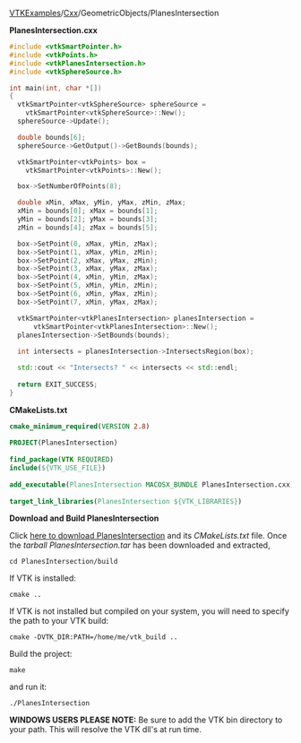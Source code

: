 [VTKExamples](Home)/[Cxx](Cxx)/GeometricObjects/PlanesIntersection

**PlanesIntersection.cxx**
```c++
#include <vtkSmartPointer.h>
#include <vtkPoints.h>
#include <vtkPlanesIntersection.h>
#include <vtkSphereSource.h>

int main(int, char *[])
{
  vtkSmartPointer<vtkSphereSource> sphereSource =
    vtkSmartPointer<vtkSphereSource>::New();
  sphereSource->Update();

  double bounds[6];
  sphereSource->GetOutput()->GetBounds(bounds);

  vtkSmartPointer<vtkPoints> box =
    vtkSmartPointer<vtkPoints>::New();

  box->SetNumberOfPoints(8);

  double xMin, xMax, yMin, yMax, zMin, zMax;
  xMin = bounds[0]; xMax = bounds[1];
  yMin = bounds[2]; yMax = bounds[3];
  zMin = bounds[4]; zMax = bounds[5];

  box->SetPoint(0, xMax, yMin, zMax);
  box->SetPoint(1, xMax, yMin, zMin);
  box->SetPoint(2, xMax, yMax, zMin);
  box->SetPoint(3, xMax, yMax, zMax);
  box->SetPoint(4, xMin, yMin, zMax);
  box->SetPoint(5, xMin, yMin, zMin);
  box->SetPoint(6, xMin, yMax, zMin);
  box->SetPoint(7, xMin, yMax, zMax);

  vtkSmartPointer<vtkPlanesIntersection> planesIntersection =
      vtkSmartPointer<vtkPlanesIntersection>::New();
  planesIntersection->SetBounds(bounds);
  
  int intersects = planesIntersection->IntersectsRegion(box);

  std::cout << "Intersects? " << intersects << std::endl;
  
  return EXIT_SUCCESS;
}
```
**CMakeLists.txt**
```cmake
cmake_minimum_required(VERSION 2.8)
 
PROJECT(PlanesIntersection)
 
find_package(VTK REQUIRED)
include(${VTK_USE_FILE})
 
add_executable(PlanesIntersection MACOSX_BUNDLE PlanesIntersection.cxx)
 
target_link_libraries(PlanesIntersection ${VTK_LIBRARIES})
```

**Download and Build PlanesIntersection**

Click [here to download PlanesIntersection](https://github.com/lorensen/VTKWikiExamplesTarballs/raw/master/PlanesIntersection.tar) and its *CMakeLists.txt* file.
Once the *tarball PlanesIntersection.tar* has been downloaded and extracted,
```
cd PlanesIntersection/build 
```
If VTK is installed:
```
cmake ..
```
If VTK is not installed but compiled on your system, you will need to specify the path to your VTK build:
```
cmake -DVTK_DIR:PATH=/home/me/vtk_build ..
```
Build the project:
```
make
```
and run it:
```
./PlanesIntersection
```
**WINDOWS USERS PLEASE NOTE:** Be sure to add the VTK bin directory to your path. This will resolve the VTK dll's at run time.

